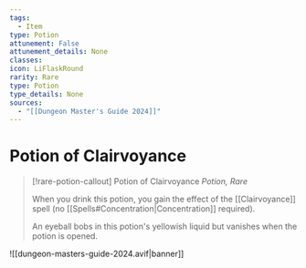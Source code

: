 ```yaml
---
tags:
  - Item
type: Potion
attunement: False
attunement_details: None
classes:
icon: LiFlaskRound
rarity: Rare
type: Potion
type_details: None
sources: 
  - "[[Dungeon Master's Guide 2024]]"
---
```

# Potion of Clairvoyance
>[!rare-potion-callout] Potion of Clairvoyance
>_Potion, Rare_
>
>When you drink this potion, you gain the effect of the [[Clairvoyance]] spell (no [[Spells#Concentration\|Concentration]] required).
>
>An eyeball bobs in this potion's yellowish liquid but vanishes when the potion is opened.
>


![[dungeon-masters-guide-2024.avif|banner]]